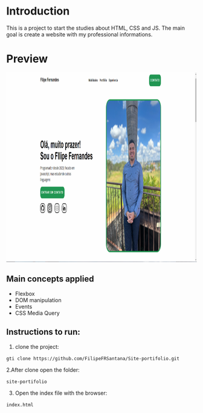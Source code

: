 # Introduction

This is a project to start the studies about HTML, CSS and JS.
The main goal is create a website with my professional informations.

# Preview

<img src="https://github.com/FilipeFRSantana/Site-portifolio/blob/main/Preview.png" height="500"/>

## Main concepts applied

- Flexbox
- DOM manipulation
- Events
- CSS Media Query

## Instructions to run:

1. clone the project:

```
gti clone https://github.com/FilipeFRSantana/Site-portifolio.git
```

2.After clone open the folder:

```
site-portifolio
```

3. Open the index file with the browser:

```
index.html
```
